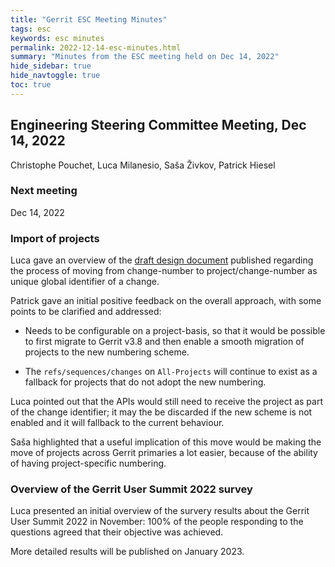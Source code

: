 ```yaml
---
title: "Gerrit ESC Meeting Minutes"
tags: esc
keywords: esc minutes
permalink: 2022-12-14-esc-minutes.html
summary: "Minutes from the ESC meeting held on Dec 14, 2022"
hide_sidebar: true
hide_navtoggle: true
toc: true
---
```


## Engineering Steering Committee Meeting, Dec 14, 2022

Christophe Pouchet, Luca Milanesio, Saša Živkov, Patrick Hiesel 

### Next meeting

Dec 14, 2022

### Import of projects

Luca gave an overview of the [draft design document](https://gerrit-review.googlesource.com/c/homepage/+/354234)
published regarding the process of moving from change-number to project/change-number
as unique global identifier of a change.

Patrick gave an initial positive feedback on the overall approach, with some
points to be clarified and addressed:

- Needs to be configurable on a project-basis, so that it would be possible
  to first migrate to Gerrit v3.8 and then enable a smooth migration of
  projects to the new numbering scheme.

- The `refs/sequences/changes` on `All-Projects` will continue to exist as
  a fallback for projects that do not adopt the new numbering.

Luca pointed out that the APIs would still need to receive the project
as part of the change identifier; it may the be discarded if the new
scheme is not enabled and it will fallback to the current behaviour.

Saša highlighted that a useful implication of this move would be making
the move of projects across Gerrit primaries a lot easier, because of
the ability of having project-specific numbering.

### Overview of the Gerrit User Summit 2022 survey

Luca presented an initial overview of the survery results about the
Gerrit User Summit 2022 in November: 100% of the people responding
to the questions agreed that their objective was achieved.

More detailed results will be published on January 2023.
